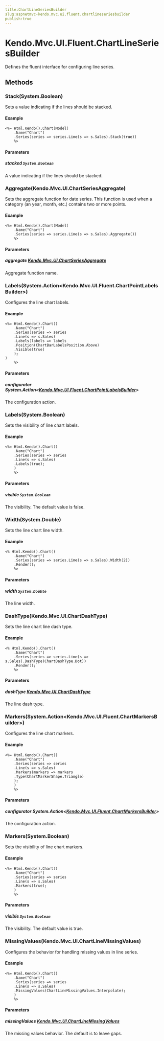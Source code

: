 ```yaml
---
title:ChartLineSeriesBuilder
slug:aspnetmvc-kendo.mvc.ui.fluent.chartlineseriesbuilder
publish:true
---
```


# Kendo.Mvc.UI.Fluent.ChartLineSeriesBuilder

Defines the fluent interface for configuring line series.

## Methods

### Stack(System.Boolean)
Sets a value indicating if the lines should be stacked.

#### Example
    <%= Html.Kendo().Chart(Model)
        .Name("Chart")
        .Series(series => series.Line(s => s.Sales).Stack(true))
        %>

#### Parameters

##### stacked `System.Boolean`
A value indicating if the lines should be stacked.

### Aggregate(Kendo.Mvc.UI.ChartSeriesAggregate)
Sets the aggregate function for date series.
            This function is used when a category (an year, month, etc.) contains two or more points.

#### Example
    <%= Html.Kendo().Chart(Model)
        .Name("Chart")
        .Series(series => series.Line(s => s.Sales).Aggregate())
        %>

#### Parameters

##### aggregate [Kendo.Mvc.UI.ChartSeriesAggregate](/api/wrappers/aspnet-mvc/Kendo.Mvc.UI/ChartSeriesAggregate)
Aggregate function name.

### Labels(System.Action\<Kendo.Mvc.UI.Fluent.ChartPointLabelsBuilder\>)
Configures the line chart labels.

#### Example
    <%= Html.Kendo().Chart()
        .Name("Chart")
        .Series(series => series
        .Line(s => s.Sales)
        .Labels(labels => labels
        .Position(ChartBarLabelsPosition.Above)
        .Visible(true)
        );
    )
        %>

#### Parameters

##### configurator System.Action\<[Kendo.Mvc.UI.Fluent.ChartPointLabelsBuilder](/api/wrappers/aspnet-mvc/Kendo.Mvc.UI.Fluent/ChartPointLabelsBuilder)\>
The configuration action.

### Labels(System.Boolean)
Sets the visibility of line chart labels.

#### Example
    <%= Html.Kendo().Chart()
        .Name("Chart")
        .Series(series => series
        .Line(s => s.Sales)
        .Labels(true);
        )
        %>

#### Parameters

##### visible `System.Boolean`
The visibility. The default value is false.

### Width(System.Double)
Sets the line chart line width.

#### Example
    <% Html.Kendo().Chart()
        .Name("Chart")
        .Series(series => series.Line(s => s.Sales).Width(2))
        .Render();
        %>

#### Parameters

##### width `System.Double`
The line width.

### DashType(Kendo.Mvc.UI.ChartDashType)
Sets the line chart line dash type.

#### Example
    <% Html.Kendo().Chart()
        .Name("Chart")
        .Series(series => series.Line(s => s.Sales).DashType(ChartDashType.Dot))
        .Render();
        %>

#### Parameters

##### dashType [Kendo.Mvc.UI.ChartDashType](/api/wrappers/aspnet-mvc/Kendo.Mvc.UI/ChartDashType)
The line dash type.

### Markers(System.Action\<Kendo.Mvc.UI.Fluent.ChartMarkersBuilder\>)
Configures the line chart markers.

#### Example
    <%= Html.Kendo().Chart()
        .Name("Chart")
        .Series(series => series
        .Line(s => s.Sales)
        .Markers(markers => markers
        .Type(ChartMarkerShape.Triangle)
        );
        )
        %>

#### Parameters

##### configurator System.Action\<[Kendo.Mvc.UI.Fluent.ChartMarkersBuilder](/api/wrappers/aspnet-mvc/Kendo.Mvc.UI.Fluent/ChartMarkersBuilder)\>
The configuration action.

### Markers(System.Boolean)
Sets the visibility of line chart markers.

#### Example
    <%= Html.Kendo().Chart()
        .Name("Chart")
        .Series(series => series
        .Line(s => s.Sales)
        .Markers(true);
        )
        %>

#### Parameters

##### visible `System.Boolean`
The visibility. The default value is true.

### MissingValues(Kendo.Mvc.UI.ChartLineMissingValues)
Configures the behavior for handling missing values in line series.

#### Example
    <%= Html.Kendo().Chart()
        .Name("Chart")
        .Series(series => series
        .Line(s => s.Sales)
        .MissingValues(ChartLineMissingValues.Interpolate);
        )
        %>

#### Parameters

##### missingValues [Kendo.Mvc.UI.ChartLineMissingValues](/api/wrappers/aspnet-mvc/Kendo.Mvc.UI/ChartLineMissingValues)
The missing values behavior. The default is to leave gaps.